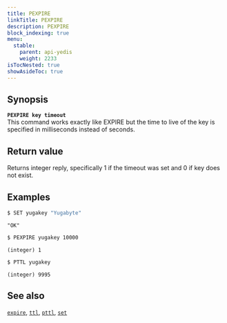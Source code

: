 ```yaml
---
title: PEXPIRE
linkTitle: PEXPIRE
description: PEXPIRE
block_indexing: true
menu:
  stable:
    parent: api-yedis
    weight: 2233
isTocNested: true
showAsideToc: true
---
```


## Synopsis

<b>`PEXPIRE key timeout`</b><br>
This command works exactly like EXPIRE but the time to live of the key is specified in milliseconds instead of seconds.

## Return value

Returns integer reply, specifically 1 if the timeout was set and 0 if key does not exist.

## Examples

```sh
$ SET yugakey "Yugabyte"
```

```
"OK"
```

```sh
$ PEXPIRE yugakey 10000
```

```
(integer) 1
```

```sh
$ PTTL yugakey
```

```
(integer) 9995
```

## See also

[`expire`](../expire/), [`ttl`](../ttl/), [`pttl`](../pttl/), [`set`](../set/)
